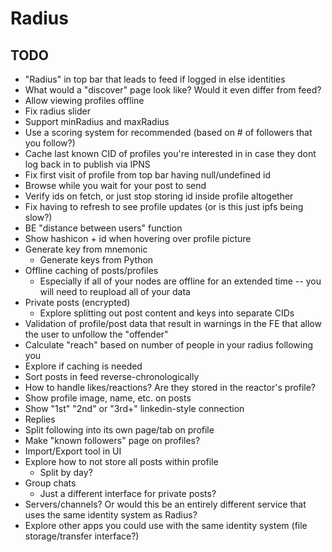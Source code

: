# Radius

## TODO
- "Radius" in top bar that leads to feed if logged in else identities
- What would a "discover" page look like? Would it even differ from feed?
- Allow viewing profiles offline
- Fix radius slider
- Support minRadius and maxRadius
- Use a scoring system for recommended (based on # of followers that you follow?)
- Cache last known CID of profiles you're interested in in case they dont log back in to publish via IPNS
- Fix first visit of profile from top bar having null/undefined id
- Browse while you wait for your post to send
- Verify ids on fetch, or just stop storing id inside profile altogether
- Fix having to refresh to see profile updates (or is this just ipfs being slow?)
- BE "distance between users" function
- Show hashicon + id when hovering over profile picture
- Generate key from mnemonic
  - Generate keys from Python
- Offline caching of posts/profiles
  - Especially if all of your nodes are offline for an extended time -- you will need to reupload all of your data
- Private posts (encrypted)
  - Explore splitting out post content and keys into separate CIDs
- Validation of profile/post data that result in warnings in the FE that allow the user to unfollow the "offender"
- Calculate "reach" based on number of people in your radius following you
- Explore if caching is needed
- Sort posts in feed reverse-chronologically
- How to handle likes/reactions? Are they stored in the reactor's profile?
- Show profile image, name, etc. on posts
- Show "1st" "2nd" or "3rd+" linkedin-style connection
- Replies
- Split following into its own page/tab on profile
- Make "known followers" page on profiles?
- Import/Export tool in UI
- Explore how to not store all posts within profile
  - Split by day?
- Group chats
  - Just a different interface for private posts?
- Servers/channels? Or would this be an entirely different service that uses the same identity system as Radius?
- Explore other apps you could use with the same identity system (file storage/transfer interface?)